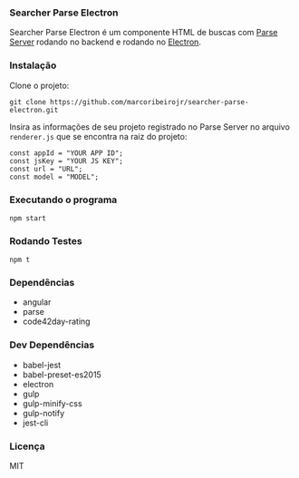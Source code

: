 
### Searcher Parse Electron

Searcher Parse Electron é um componente HTML de buscas com [Parse Server](https://parse.com/) rodando no backend e rodando no [Electron](http://electron.atom.io/).

### Instalação

Clone o projeto:
```
git clone https://github.com/marcoribeirojr/searcher-parse-electron.git

```
Insira as informações de seu projeto registrado no Parse Server no arquivo `renderer.js` que se encontra na raiz do projeto:
```
const appId = "YOUR APP ID";
const jsKey = "YOUR JS KEY";
const url = "URL";
const model = "MODEL";
```
### Executando o programa
```
npm start
```

### Rodando Testes
```
npm t
```

### Dependências
- angular
- parse
- code42day-rating

### Dev Dependências
- babel-jest
- babel-preset-es2015
- electron
- gulp
- gulp-minify-css
- gulp-notify
- jest-cli

### Licença
MIT
